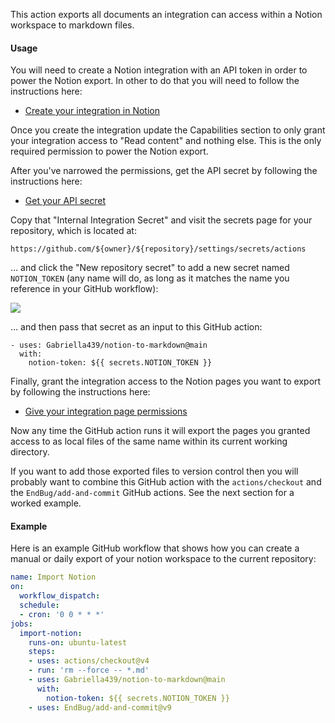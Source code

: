 This action exports all documents an integration can access within a Notion
workspace to markdown files.

#### Usage

You will need to create a Notion integration with an API token in order to power
the Notion export.  In other to do that you will need to follow the instructions
here:

- [Create your integration in Notion](https://developers.notion.com/docs/create-a-notion-integration#create-your-integration-in-notion)

Once you create the integration update the Capabilities section to only grant
your integration access to "Read content" and nothing else.  This is the only
required permission to power the Notion export.

After you've narrowed the permissions, get the API secret by following the
instructions here:

- [Get your API secret](https://developers.notion.com/docs/create-a-notion-integration#get-your-api-secret)

Copy that "Internal Integration Secret" and visit the secrets page for your
repository, which is located at:

```
https://github.com/${owner}/${repository}/settings/secrets/actions
```

… and click the "New repository secret" to add a new secret named
`NOTION_TOKEN` (any name will do, as long as it matches the name you reference
in your GitHub workflow):

![](https://github.com/user-attachments/assets/67f7ef98-0b61-4e36-ac5f-2f37b76bf6c4)

… and then pass that secret as an input to this GitHub action:

```
- uses: Gabriella439/notion-to-markdown@main
  with:
    notion-token: ${{ secrets.NOTION_TOKEN }}
```

Finally, grant the integration access to the Notion pages you want to export by
following the instructions here:

- [Give your integration page permissions](https://developers.notion.com/docs/create-a-notion-integration#give-your-integration-page-permissions)

Now any time the GitHub action runs it will export the pages you granted access
to as local files of the same name within its current working directory.

If you want to add those exported files to version control then you will
probably want to combine this GitHub action with the `actions/checkout` and the
`EndBug/add-and-commit` GitHub actions.  See the next section for a worked
example.

#### Example

Here is an example GitHub workflow that shows how you can create a manual or
daily export of your notion workspace to the current repository:

```yaml
name: Import Notion
on:
  workflow_dispatch:
  schedule:
  - cron: '0 0 * * *'
jobs:
  import-notion:
    runs-on: ubuntu-latest
    steps:
    - uses: actions/checkout@v4
    - run: 'rm --force -- *.md'
    - uses: Gabriella439/notion-to-markdown@main
      with:
        notion-token: ${{ secrets.NOTION_TOKEN }}
    - uses: EndBug/add-and-commit@v9
```
